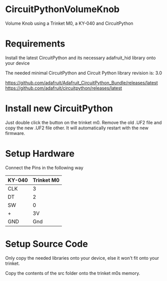 # CircuitPythonVolumeKnob
Volume Knob using a Trinket M0, a KY-040 and CircuitPython

# Requirements
Install the latest CircuitPython and its necessary adafruit_hid library onto your device

The needed minimal CircuitPython and Circuit Python library revision is: 3.0

https://github.com/adafruit/Adafruit_CircuitPython_Bundle/releases/latest
https://github.com/adafruit/circuitpython/releases/latest

# Install new CircuitPython

Just double click the button on the trinket m0. Remove the old .UF2 file and copy the new .UF2 file other. 
It will automatically restart with the new firmware.

# Setup Hardware

Connect the Pins in the following way

| KY-040 | Trinket M0 |
|--------|------------|
| CLK    | 3          |
| DT     | 2          |
| SW     | 0          |
| +      | 3V         |
| GND    | Gnd        |

# Setup Source Code

Only copy the needed libraries onto your device, else it won't fit onto your trinket.

Copy the contents of the src folder onto the trinket m0s memory.

